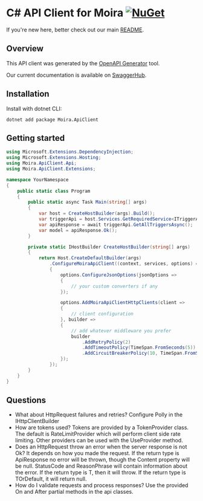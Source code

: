 ﻿# C# API Client for Moira [![NuGet](https://img.shields.io/nuget/v/Moira.ApiClient.svg)](https://www.nuget.org/packages/Moira.ApiClient)

If you're new here, better check out our main [README](https://github.com/moira-alert/moira/blob/master/README.md).

## Overview

This API client was generated by the [OpenAPI Generator](https://openapi-generator.tech) tool.

Our current documentation is available on [SwaggerHub](https://app.swaggerhub.com/apis/Moira/moira-alert/master).

## Installation

Install with dotnet CLI:

```text
dotnet add package Moira.ApiClient
```

## Getting started

```csharp
using Microsoft.Extensions.DependencyInjection;
using Microsoft.Extensions.Hosting;
using Moira.ApiClient.Api;
using Moira.ApiClient.Extensions;

namespace YourNamespace
{
    public static class Program
    {
        public static async Task Main(string[] args)
        {
            var host = CreateHostBuilder(args).Build();
            var triggerApi = host.Services.GetRequiredService<ITriggerApi>();
            var apiResponse = await triggerApi.GetAllTriggersAsync();
            var model = apiResponse.Ok();
        }

        private static IHostBuilder CreateHostBuilder(string[] args)
        {
            return Host.CreateDefaultBuilder(args)
                .ConfigureMoiraApiClient((context, services, options) =>
                {
                    options.ConfigureJsonOptions(jsonOptions =>
                    {
                        // your custom converters if any
                    });

                    options.AddMoiraApiClientHttpClients(client =>
                    {
                        // client configuration
                    }, builder =>
                    {
                        // add whatever middleware you prefer
                        builder
                            .AddRetryPolicy(2)
                            .AddTimeoutPolicy(TimeSpan.FromSeconds(5))
                            .AddCircuitBreakerPolicy(10, TimeSpan.FromSeconds(30));
                    });
                });
        }
    }
}
```

## Questions

- What about HttpRequest failures and retries?
  Configure Polly in the IHttpClientBuilder
- How are tokens used?
  Tokens are provided by a TokenProvider class. The default is RateLimitProvider which will perform client side rate limiting.
  Other providers can be used with the UseProvider method.
- Does an HttpRequest throw an error when the server response is not Ok?
  It depends on how you made the request. If the return type is ApiResponse<T> no error will be thrown, though the Content property will be null.
  StatusCode and ReasonPhrase will contain information about the error.
  If the return type is T, then it will throw. If the return type is TOrDefault, it will return null.
- How do I validate requests and process responses?
  Use the provided On and After partial methods in the api classes.

